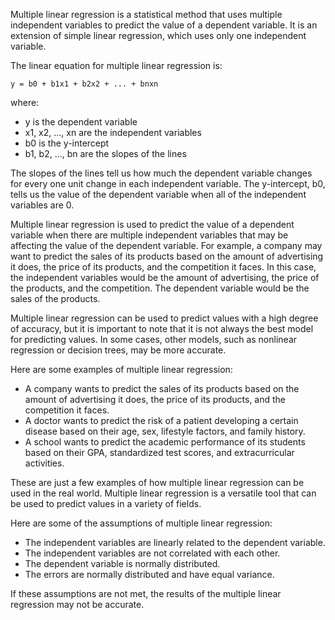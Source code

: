 Multiple linear regression is a statistical method that uses multiple independent variables to predict the value of a dependent variable. It is an extension of simple linear regression, which uses only one independent variable.

The linear equation for multiple linear regression is:

```
y = b0 + b1x1 + b2x2 + ... + bnxn
```

where:

* y is the dependent variable
* x1, x2, ..., xn are the independent variables
* b0 is the y-intercept
* b1, b2, ..., bn are the slopes of the lines

The slopes of the lines tell us how much the dependent variable changes for every one unit change in each independent variable. The y-intercept, b0, tells us the value of the dependent variable when all of the independent variables are 0.

Multiple linear regression is used to predict the value of a dependent variable when there are multiple independent variables that may be affecting the value of the dependent variable. For example, a company may want to predict the sales of its products based on the amount of advertising it does, the price of its products, and the competition it faces. In this case, the independent variables would be the amount of advertising, the price of the products, and the competition. The dependent variable would be the sales of the products.

Multiple linear regression can be used to predict values with a high degree of accuracy, but it is important to note that it is not always the best model for predicting values. In some cases, other models, such as nonlinear regression or decision trees, may be more accurate.

Here are some examples of multiple linear regression:

* A company wants to predict the sales of its products based on the amount of advertising it does, the price of its products, and the competition it faces.
* A doctor wants to predict the risk of a patient developing a certain disease based on their age, sex, lifestyle factors, and family history.
* A school wants to predict the academic performance of its students based on their GPA, standardized test scores, and extracurricular activities.

These are just a few examples of how multiple linear regression can be used in the real world. Multiple linear regression is a versatile tool that can be used to predict values in a variety of fields.

Here are some of the assumptions of multiple linear regression:

* The independent variables are linearly related to the dependent variable.
* The independent variables are not correlated with each other.
* The dependent variable is normally distributed.
* The errors are normally distributed and have equal variance.

If these assumptions are not met, the results of the multiple linear regression may not be accurate.

